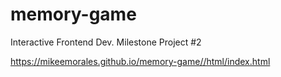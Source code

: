 # memory-game
Interactive Frontend Dev. Milestone Project #2

https://mikeemorales.github.io/memory-game//html/index.html
